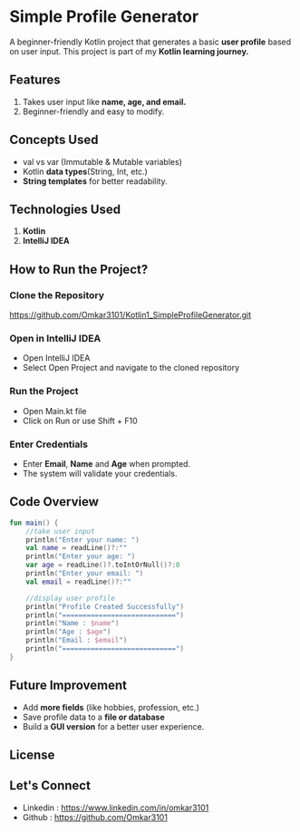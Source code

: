 # Simple Profile Generator
A beginner-friendly Kotlin project that generates a basic **user profile** based on user input. This project is part of my **Kotlin learning journey.**

## Features
1. Takes user input like **name, age, and email.**
2. Beginner-friendly and easy to modify.

## Concepts Used
* val vs var (Immutable & Mutable variables)
* Kotlin **data types**(String, Int, etc.)
* **String templates** for better readability.

## Technologies Used
1. **Kotlin**
2. **IntelliJ IDEA**

## How to Run the Project?
### Clone the Repository
https://github.com/Omkar3101/Kotlin1_SimpleProfileGenerator.git

### Open in IntelliJ IDEA
* Open IntelliJ IDEA
* Select Open Project and navigate to the cloned repository

### Run the Project
* Open Main.kt file
* Click on Run or use Shift + F10

### Enter Credentials
* Enter **Email**, **Name** and **Age** when prompted.
* The system will validate your credentials.

## Code Overview

```kotlin
fun main() {
    //take user input
    println("Enter your name: ")
    val name = readLine()?:""
    println("Enter your age: ")
    var age = readLine()?.toIntOrNull()?:0
    println("Enter your email: ")
    val email = readLine()?:""

    //display user profile
    println("Profile Created Successfully")
    println("============================")
    println("Name : $name")
    println("Age : $age")
    println("Email : $email")
    println("============================")
}
```

## Future Improvement
* Add **more fields** (like hobbies, profession, etc.)
* Save profile data to a **file or database**
* Build a **GUI version** for a better user experience.

## License


## Let's Connect 
* Linkedin : https://www.linkedin.com/in/omkar3101
* Github : https://github.com/Omkar3101 
